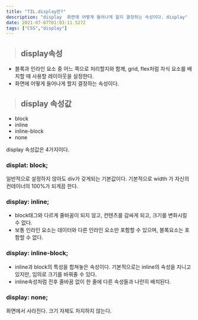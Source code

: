 ```yaml
---
title: "TIL.display란?"
description: "display  화면에 어떻게 들어나게 할지 결정하는 속성이다. display"
date: 2021-07-07T01:03:11.527Z
tags: ["CSS","display"]
---
```

> ## display속성

* 블록과 인라인 요소 중 어느 쪽으로 처리할지와 함께, grid, flex처럼 자식 요소를 배치할 때 사용할 레이아웃을 설정한다.
* 화면에 어떻게 들어나게 할지 결정하는 속성이다.

>## display 속성값

* block
* inline
* inline-block
* none

display 속성값은 4가지이다.

### displat: block;
일반적으로 설정하지 않아도 div가 갖게되는 기본값이다.
기본적으로 width 가 자신의 컨테이너의 100%가 되게끔 한다.
### display: inline;
* block태그와 다르게 줄바꿈이 되지 않고, 컨텐츠를 감싸게 되고, 크기를 변화시킬 수 없다.
* 보통 인라인 요소는 데이터와 다른 인라인 요소만 포함할 수 있으며, 블록요소는 포함할 수 없다.
### display: inline-block;
* inline과 block의 특성을 합쳐놓은 속성이다.
기본적으로는 inline의 속성을 지니고 있지만, 임의로 크기를 바꿔줄 수 있다.
* inline속성처럼 전후 줄바꿈 없이 한 줄에 다른 속성들과 나란히 배치된다.
### display: none;
화면에서 사라진다. 크기 자체도 차지하지 않는다.